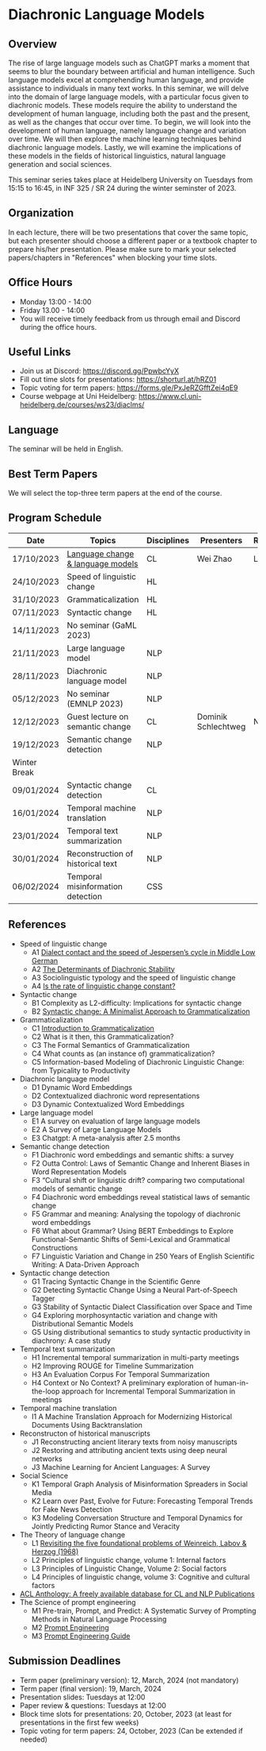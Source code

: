 # Diachronic Language Models 

## Overview

The rise of large language models such as ChatGPT marks a moment that seems to blur the boundary between artificial and human intelligence. Such language models excel at comprehending human language, and provide assistance to individuals in many text works. In this seminar, we will delve into the domain of large language models, with a particular focus given to diachronic models. These models require the ability to understand the development of human language, including both the past and the present, as well as the changes that occur over time. To begin, we will look into the development of human language, namely language change and variation over time. We will then explore the machine learning techniques behind diachronic language models. Lastly, we will examine the implications of these models in the fields of historical linguistics, natural language generation and social sciences.

This seminar series takes place at Heidelberg University on Tuesdays from 15:15 to 16:45, in INF 325 / SR 24 during the winter seminster of 2023.

## Organization
In each lecture, there will be two presentations that cover the same topic, but each presenter should choose a different paper or a textbook chapter to prepare his/her presentation. Please make sure to mark your selected papers/chapters in "References" when blocking your time slots.

## Office Hours
- Monday 13:00 - 14:00
- Friday 13.00 - 14:00
- You will receive timely feedback from us through email and Discord during the office hours.

## Useful Links
- Join us at Discord: https://discord.gg/PpwbcYyX
- Fill out time slots for presentations: https://shorturl.at/hRZ01 
- Topic voting for term papers: https://forms.gle/PxJeRZGfftZei4qE9
- Course webpage at Uni Heidelberg: https://www.cl.uni-heidelberg.de/courses/ws23/diaclms/ 

## Language
The seminar will be held in English.

## Best Term Papers
We will select the top-three term papers at the end of the course.

## Program Schedule

| Date       | Topics                            | Disciplines       | Presenters     | References |
|------------|-----------------------------------|----------------|----------------|------------|
| 17/10/2023 | [Language change & language models](/attachments/01_pdf.pdf)    |   CL             | Wei Zhao       |   L1         |
| 24/10/2023 | Speed of linguistic change       | HL    |                |            |            
| 31/10/2023 | Grammaticalization                | HL    |                |            |            
| 07/11/2023 | Syntactic change                  | HL    |                |            |
| 14/11/2023 | No seminar (GaML 2023)            |                |                |            |
| 21/11/2023 | Large language model             | NLP    |                |            |
| 28/11/2023 | Diachronic language model        | NLP            |                |            |
| 05/12/2023 | No seminar (EMNLP 2023) |NLP             |                |            |
| 12/12/2023 | Guest lecture on semantic change  | CL             | Dominik Schlechtweg  |  No need          |
| 19/12/2023 | Semantic change detection         | NLP            |                |            |
| Winter Break                                   |                |                |            |
| 09/01/2024 | Syntactic change detection | CL             |                |            |
| 16/01/2024 | Temporal machine translation| NLP            |                |            |
| 23/01/2024 | Temporal text summarization       | NLP            |                |            |
| 30/01/2024 | Reconstruction of historical text         | NLP             |                |            |
| 06/02/2024 | Temporal misinformation detection        | CSS            |                |            |


## References 

- Speed of linguistic change
  - A1 [Dialect contact and the speed of Jespersen’s cycle in Middle Low German](https://www.aup-online.com/docserver/fulltext/00398691/66/1/01_TET2014.1.BREI.pdf?expires=1697231538&id=id&accname=guest&checksum=51C6AE8362F81C2A8C1329C0A71AD253 )
  - A2 [The Determinants of Diachronic Stability](https://www.google.de/books/edition/The_Determinants_of_Diachronic_Stability/knWODwAAQBAJ?hl=de&gbpv=1&dq=The+determinants+of+diachronic+stability&printsec=frontcover)
  - A3 Sociolinguistic typology and the speed of linguistic change
  - A4 [Is the rate of linguistic change constant?](/attachments/is_rlc_constant.pdf)
- Syntactic change
  - B1 Complexity as L2-difficulty: Implications for syntactic change
  - B2 [Syntactic change: A Minimalist Approach to Grammaticalization](/attachments/RobRou2003.pdf)
- Grammaticalization
  - C1 [Introduction to Grammaticalization](/attachments/Heine2003_Grammaticalization.pdf)
  - C2 What is it then, this Grammaticalization?
  - C3 The Formal Semantics of Grammaticalization
  - C4 What counts as (an instance of) grammaticalization?
  - C5 Information-based Modeling of Diachronic Linguistic Change: from Typicality to Productivity
- Diachronic language model
  - D1 Dynamic Word Embeddings
  - D2 Contextualized diachronic word representations
  - D3 Dynamic Contextualized Word Embeddings
- Large language model
  - E1 A survey on evaluation of large language models
  - E2 A Survey of Large Language Models
  - E3 Chatgpt: A meta-analysis after 2.5 months
- Semantic change detection
  - F1 Diachronic word embeddings and semantic shifts: a survey
  - F2 Outta Control: Laws of Semantic Change and Inherent Biases in Word Representation Models
  - F3 “Cultural shift or linguistic drift? comparing two computational models of semantic change
  - F4 Diachronic word embeddings reveal statistical laws of semantic change
  - F5 Grammar and meaning: Analysing the topology of diachronic word embeddings
  - F6 What about Grammar? Using BERT Embeddings to Explore Functional-Semantic Shifts of Semi-Lexical and Grammatical Constructions
  - F7 Linguistic Variation and Change in 250 Years of English Scientific Writing: A Data-Driven Approach
- Syntactic change detection
  - G1 Tracing Syntactic Change in the Scientific Genre
  - G2 Detecting Syntactic Change Using a Neural Part-of-Speech Tagger
  - G3 Stability of Syntactic Dialect Classification over Space and Time
  - G4 Exploring morphosyntactic variation and change with Distributional Semantic Models
  - G5 Using distributional semantics to study syntactic productivity in diachrony: A case study
- Temporal text summarization
  - H1 Incremental temporal summarization in multi-party meetings
  - H2 Improving ROUGE for Timeline Summarization
  - H3 An Evaluation Corpus For Temporal Summarization
  - H4 Context or No Context? A preliminary exploration of human-in-the-loop approach for Incremental Temporal Summarization in meetings
- Temporal machine translation
  - I1 A Machine Translation Approach for Modernizing Historical Documents Using Backtranslation
- Reconstructon of historical manuscripts
  - J1 Reconstructing ancient literary texts from noisy manuscripts
  - J2 Restoring and attributing ancient texts using deep neural networks
  - J3 Machine Learning for Ancient Languages: A Survey
- Social Science
  - K1 Temporal Graph Analysis of Misinformation Spreaders in Social Media
  - K2 Learn over Past, Evolve for Future: Forecasting Temporal Trends for Fake News Detection
  - K3 Modeling Conversation Structure and Temporal Dynamics for Jointly Predicting Rumor Stance and Veracity
- The Theory of language change
  - L1 [Revisiting the five foundational problems of Weinreich, Labov & Herzog (1968)](DiaCom_problems_ABreitba_R1.pdf)
  - L2 Principles of linguistic change, volume 1: Internal factors
  - L3 Principles of Linguistic Change, Volume 2: Social factors
  - L4 Principles of linguistic change, volume 3: Cognitive and cultural factors
- [ACL Anthology: A freely available database for CL and NLP Publications](https://aclanthology.org/)
- The Science of prompt engineering
  - M1 Pre-train, Prompt, and Predict: A Systematic Survey of Prompting Methods in Natural Language Processing
  - M2 [Prompt Engineering](https://lilianweng.github.io/posts/2023-03-15-prompt-engineering/)
  - M3 [Prompt Engineering Guide](https://www.promptingguide.ai/)
## Submission Deadlines

- Term paper (preliminary version): 12, March, 2024 (not mandatory)
- Term paper (final version): 19, March, 2024
- Presentation slides: Tuesdays at 12:00
- Paper review & questions: Tuesdays at 12:00
- Block time slots for presentations: 20, October, 2023 (at least for presentations in the first few weeks)
- Topic voting for term papers: 24, October, 2023 (Can be extended if needed)
